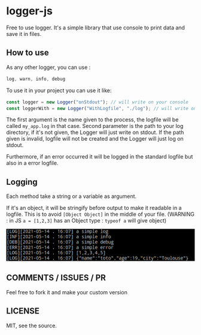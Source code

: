 # logger-js

Free to use logger. It's a simple library that use console to print data and save it in files.

## How to use

As any other logger, you can use :

```js
log, warn, info, debug 
```

To use it in your project you can use it like:

```js
const logger = new Logger("onStdout"); // will write on your console
const loggerWith = new Logger("WithLogfile", "./log"); // will write on your console and save in a logfile
```

The first argument is the name given to the process, the logfile will be called `my_app.log` in that case. Second parameter is the path to your log directory, if it's not given, the Logger will just write on stdout. If the path given is invalid, logfile will not be created and the Logger will just log on stdout.

Furthermore, if an error occurred it will be logged in the standard logfile but also in a error logfile.

## Logging

Each method take a string or a variable as argument.

If it's an object, it will be stringify before output to make it readable in a logfile. This is to avoid `[Object Object]` in the middle of your file. (WARNING : in JS `a = [1,2,3]` has an Object type : `typeof a` will give object)

![log example](https://github.com/calvetalex/logger-js/blob/master/.images/output.png)

## COMMENTS / ISSUES / PR

Feel free to fork it and make your custom version

## LICENSE

MIT, see the source.
